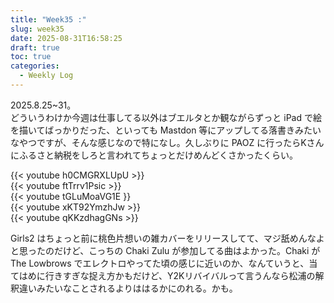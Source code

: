 ```yaml
---
title: "Week35 :"
slug: week35
date: 2025-08-31T16:58:25
draft: true
toc: true
categories:
  - Weekly Log
---
```

2025.8.25~31。  
どういうわけか今週は仕事してる以外はブエルタとか観ながらずっと iPad で絵を描いてばっかりだった、といっても Mastdon 等にアップしてる落書きみたいなやつですが、そんな感じなので特になし。久しぶりに PAOZ に行ったらKさんにふるさと納税をしろと言われてちょっとだけめんどくさかったくらい。

<!--more-->

{{< youtube h0CMGRXLUpU >}}  
{{< youtube ftTrrv1Psic >}}  
{{< youtube tGLuMoaVG1E }}  
{{< youtube xKT92YmzhJw >}}  
{{< youtube qKKzdhagGNs >}}

Girls2 はちょっと前に桃色片想いの雑カバーをリリースしてて、マジ舐めんなよと思ったのだけど、こっちの Chaki Zulu が参加してる曲はよかった。Chaki が The Lowbrows でエレクトロやってた頃の感じに近いのか、なんていうと、当てはめに行きすぎな捉え方かもだけど、Y2Kリバイバルって言うんなら松浦の解釈違いみたいなことされるよりははるかにのれる。かも。

